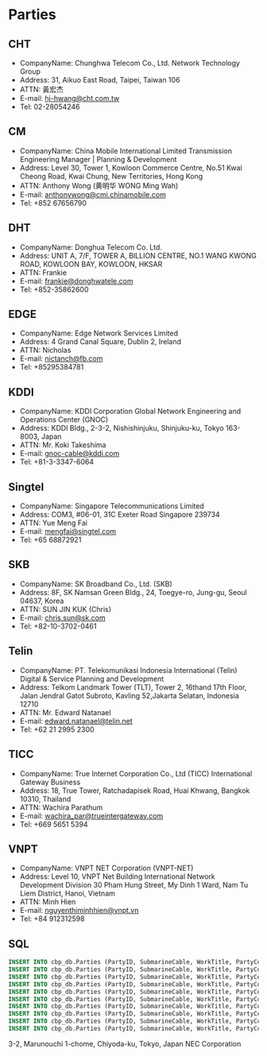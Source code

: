 ﻿# Parties

## CHT
* CompanyName: Chunghwa Telecom Co., Ltd. Network Technology Group
* Address: 31, Aikuo East Road, Taipei, Taiwan 106
* ATTN: 黃宏杰
* E-mail: hj-hwang@cht.com.tw
* Tel: 02-28054246

## CM
* CompanyName: China Mobile International Limited Transmission Engineering Manager | Planning & Development
* Address: Level 30, Tower 1, Kowloon Commerce Centre, No.51 Kwai Cheong Road, Kwai Chung, New Territories, Hong Kong
* ATTN: Anthony Wong (黄明华 WONG Ming Wah)
* E-mail: anthonywong@cmi.chinamobile.com
* Tel: +852 67656790

## DHT
* CompanyName: Donghua Telecom Co. Ltd.
* Address: UNIT A, 7/F, TOWER A, BILLION CENTRE, NO.1 WANG KWONG ROAD, KOWLOON BAY, KOWLOON, HKSAR
* ATTN: Frankie
* E-mail: frankie@donghwatele.com
* Tel: +852-35862600

## EDGE
* CompanyName: Edge Network Services Limited
* Address: 4 Grand Canal Square, Dublin 2, Ireland
* ATTN: Nicholas
* E-mail: nictanch@fb.com
* Tel: +85295384781

## KDDI
* CompanyName: KDDI Corporation Global Network Engineering and Operations Center (GNOC)
* Address: KDDI Bldg., 2-3-2, Nishishinjuku, Shinjuku-ku, Tokyo 163-8003, Japan
* ATTN: Mr. Koki Takeshima
* E-mail: gnoc-cable@kddi.com
* Tel: +81-3-3347-6064

## Singtel
* CompanyName: Singapore Telecommunications Limited
* Address: COM3, #06-01, 31C Exeter Road Singapore 239734
* ATTN: Yue Meng Fai
* E-mail: mengfai@singtel.com
* Tel: +65 68872921

## SKB
* CompanyName: SK Broadband Co., Ltd. (SKB)
* Address: 8F, SK Namsan Green Bldg., 24, Toegye-ro, Jung-gu, Seoul 04637, Korea
* ATTN: SUN JIN KUK (Chris)
* E-mail: chris.sun@sk.com
* Tel: +82-10-3702-0461

## Telin
* CompanyName: PT. Telekomunikasi Indonesia International (Telin) Digital & Service Planning and Development
* Address: Telkom Landmark Tower (TLT), Tower 2, 16thand 17th Floor,  Jalan Jendral Gatot Subroto, Kavling 52,Jakarta Selatan, Indonesia 12710
* ATTN: Mr. Edward Natanael
* E-mail: edward.natanael@telin.net
* Tel: +62 21 2995 2300

## TICC
* CompanyName: True Internet Corporation Co., Ltd (TICC) International Gateway Business
* Address: 18, True Tower, Ratchadapisek Road, Huai Khwang, Bangkok 10310, Thailand
* ATTN: Wachira Parathum
* E-mail: wachira_par@trueintergateway.com
* Tel: +669 5651 5394

## VNPT
* CompanyName: VNPT NET Corporation (VNPT-NET)
* Address: Level 10, VNPT Net Building International Network Development Division 30 Pham Hung Street, My Dinh 1 Ward, Nam Tu Liem District, Hanoi, Vietnam
* ATTN: Minh Hien
* E-mail: nguyenthiminhhien@vnpt.vn
* Tel: +84 912312598

## SQL
```sql
INSERT INTO cbp_db.Parties (PartyID, SubmarineCable, WorkTitle, PartyCode, PartyName, CompanyName, Address, Contact, Email, Tel, BankAcctName, BankAcctNo, SavingAcctNo, SWIFTCode, IBAN, ACHNo, WireRouting, BankName, Branch, BankAddress) VALUES (1, 'SJC2', 'Construction', 'CI', 'CHT', 'Chunghwa Telecom Co., Ltd. Network Technology Group', '31, Aikuo East Road, Taipei, Taiwan 106', '黃宏杰', 'hj-hwang@cht.com.tw', '02-28054246', '', '', '', '', '', '', '', '', '', '');
INSERT INTO cbp_db.Parties (PartyID, SubmarineCable, WorkTitle, PartyCode, PartyName, CompanyName, Address, Contact, Email, Tel, BankAcctName, BankAcctNo, SavingAcctNo, SWIFTCode, IBAN, ACHNo, WireRouting, BankName, Branch, BankAddress) VALUES (2, 'SJC2', 'Construction', 'CM', 'CM', 'China Mobile International Limited Transmission Engineering Manager | Planning & Development', 'Level 30, Tower 1, Kowloon Commerce Centre, No.51 Kwai Cheong Road, Kwai Chung, New Territories, Hong Kong', 'Anthony Wong (黄明华 WONG Ming Wah)', 'anthonywong@cmi.chinamobile.com', '+852 67656790', '', '', '', '', '', '', '', '', '', '');
INSERT INTO cbp_db.Parties (PartyID, SubmarineCable, WorkTitle, PartyCode, PartyName, CompanyName, Address, Contact, Email, Tel, BankAcctName, BankAcctNo, SavingAcctNo, SWIFTCode, IBAN, ACHNo, WireRouting, BankName, Branch, BankAddress) VALUES (3, 'SJC2', 'Construction', 'DH', 'DHT', 'Donghua Telecom Co. Ltd.', 'UNIT A, 7/F, TOWER A, BILLION CENTRE, NO.1 WANG KWONG ROAD, KOWLOON BAY, KOWLOON, HKSAR', 'Frankie', 'frankie@donghwatele.com', '+852-35862600', '', '', '', '', '', '', '', '', '', '');
INSERT INTO cbp_db.Parties (PartyID, SubmarineCable, WorkTitle, PartyCode, PartyName, CompanyName, Address, Contact, Email, Tel, BankAcctName, BankAcctNo, SavingAcctNo, SWIFTCode, IBAN, ACHNo, WireRouting, BankName, Branch, BankAddress) VALUES (4, 'SJC2', 'Construction', 'EG', 'EDGE', 'Edge Network Services Limited', '4 Grand Canal Square, Dublin 2, Ireland', 'Nicholas', 'nictanch@fb.com', '+85295384781', '', '', '', '', '', '', '', '', '', '');
INSERT INTO cbp_db.Parties (PartyID, SubmarineCable, WorkTitle, PartyCode, PartyName, CompanyName, Address, Contact, Email, Tel, BankAcctName, BankAcctNo, SavingAcctNo, SWIFTCode, IBAN, ACHNo, WireRouting, BankName, Branch, BankAddress) VALUES (5, 'SJC2', 'Construction', 'KD', 'KDDI', 'KDDI Corporation Global Network Engineering and Operations Center (GNOC)', 'KDDI Bldg., 2-3-2, Nishishinjuku, Shinjuku-ku, Tokyo 163-8003, Japan', 'Mr. Koki Takeshima', 'gnoc-cable@kddi.com', '+81-3-3347-6064', '', '', '', '', '', '', '', '', '', '');
INSERT INTO cbp_db.Parties (PartyID, SubmarineCable, WorkTitle, PartyCode, PartyName, CompanyName, Address, Contact, Email, Tel, BankAcctName, BankAcctNo, SavingAcctNo, SWIFTCode, IBAN, ACHNo, WireRouting, BankName, Branch, BankAddress) VALUES (6, 'SJC2', 'Construction', 'ST', 'Singtel', 'Singapore Telecommunications Limited', 'COM3, #06-01, 31C Exeter Road Singapore 239734', 'Yue Meng Fai', 'mengfai@singtel.com', '+65 68872921', '', '', '', '', '', '', '', '', '', '');
INSERT INTO cbp_db.Parties (PartyID, SubmarineCable, WorkTitle, PartyCode, PartyName, CompanyName, Address, Contact, Email, Tel, BankAcctName, BankAcctNo, SavingAcctNo, SWIFTCode, IBAN, ACHNo, WireRouting, BankName, Branch, BankAddress) VALUES (7, 'SJC2', 'Construction', 'SK', 'SKB', 'SK Broadband Co., Ltd. (SKB)', '8F, SK Namsan Green Bldg., 24, Toegye-ro, Jung-gu, Seoul 04637, Korea', 'SUN JIN KUK (Chris)', 'chris.sun@sk.com', '+82-10-3702-0461', '', '', '', '', '', '', '', '', '', '');
INSERT INTO cbp_db.Parties (PartyID, SubmarineCable, WorkTitle, PartyCode, PartyName, CompanyName, Address, Contact, Email, Tel, BankAcctName, BankAcctNo, SavingAcctNo, SWIFTCode, IBAN, ACHNo, WireRouting, BankName, Branch, BankAddress) VALUES (8, 'SJC2', 'Construction', 'TE', 'Telin', 'PT. Telekomunikasi Indonesia International (Telin) Digital & Service Planning and Development', 'Telkom Landmark Tower (TLT), Tower 2, 16thand 17th Floor,  Jalan Jendral Gatot Subroto, Kavling 52,Jakarta Selatan, Indonesia 12710', 'Mr. Edward Natanael', 'edward.natanael@telin.net', '+62 21 2995 2300', '', '', '', '', '', '', '', '', '', '');
INSERT INTO cbp_db.Parties (PartyID, SubmarineCable, WorkTitle, PartyCode, PartyName, CompanyName, Address, Contact, Email, Tel, BankAcctName, BankAcctNo, SavingAcctNo, SWIFTCode, IBAN, ACHNo, WireRouting, BankName, Branch, BankAddress) VALUES (9, 'SJC2', 'Construction', 'TC', 'TICC', 'True Internet Corporation Co., Ltd (TICC) International Gateway Business', '18, True Tower, Ratchadapisek Road, Huai Khwang, Bangkok 10310, Thailand', 'Wachira Parathum', 'wachira_par@trueintergateway.com', '+669 5651 5394', '', '', '', '', '', '', '', '', '', '');
INSERT INTO cbp_db.Parties (PartyID, SubmarineCable, WorkTitle, PartyCode, PartyName, CompanyName, Address, Contact, Email, Tel, BankAcctName, BankAcctNo, SavingAcctNo, SWIFTCode, IBAN, ACHNo, WireRouting, BankName, Branch, BankAddress) VALUES (10, 'SJC2', 'Construction', 'VN', 'VNPT', 'VNPT NET Corporation (VNPT-NET)', 'Level 10, VNPT Net Building International Network Development Division 30 Pham Hung Street, My Dinh 1 Ward, Nam Tu Liem District, Hanoi, Vietnam', 'Minh Hien', 'nguyenthiminhhien@vnpt.vn', '+84 912312598', '', '', '', '', '', '', '', '', '', '');
```


3-2, Marunouchi 1-chome, Chiyoda-ku, Tokyo, Japan NEC Corporation